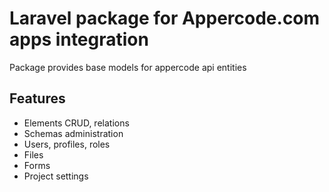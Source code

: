 Laravel package for Appercode.com apps integration
=========================

Package provides base models for appercode api entities

Features
--------

* Elements CRUD, relations
* Schemas administration
* Users, profiles, roles
* Files
* Forms
* Project settings